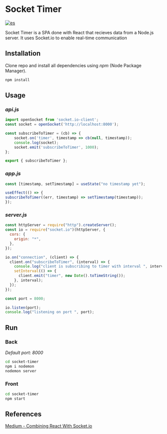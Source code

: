 # Socket Timer
[![es](https://img.shields.io/badge/lang-es-yellow.svg)](https://github.com/ezebinker/socket-timer/blob/master/README.md)

Socket Timer is a SPA done with React that recieves data from a Node.js server. It uses Socket.io to enable real-time communication 

## Installation

Clone repo and install all dependencies using *npm* (Node Package Manager). 

```bash
npm install
```

## Usage

### *api.js*
```javascript
import openSocket from 'socket.io-client';
const socket = openSocket('http://localhost:8000');

const subscribeToTimer = (cb) => {
    socket.on('timer', timestamp => cb(null, timestamp));
    console.log(socket);
    socket.emit('subscribeToTimer', 1000);
};

export { subscribeToTimer };
```

### *app.js*
```javascript
const [timestamp, setTimestamp] = useState("no timestamp yet");

useEffect(() => {
subscribeToTimer((err, timestamp) => setTimestamp(timestamp));
});
```

### *server.js*
```javascript
const httpServer = require("http").createServer();
const io = require("socket.io")(httpServer, {
  cors: {
    origin: "*",
  },
});

io.on("connection", (client) => {
  client.on("subscribeToTimer", (interval) => {
    console.log("client is subscribing to timer with interval ", interval);
    setInterval(() => {
      client.emit("timer", new Date().toTimeString());
    }, interval);
  });
});

const port = 8000;

io.listen(port);
console.log("listening on port ", port);

```

## Run

### Back

*Default port: 8000*

```bash
cd socket-timer
npm i nodemon
nodemon server
```

### Front

```bash
cd socket-timer
npm start
```

## References
[Medium - Combining React With Socket.io](https://medium.com/dailyjs/combining-react-with-socket-io-for-real-time-goodness-d26168429a34)

